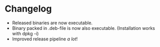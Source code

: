 # Changelog

- Released binaries are now executable.
- Binary packed in .deb-file is now also executable. (Installation works with dpkg -i)
- Improved release pipeline _a lot_!
